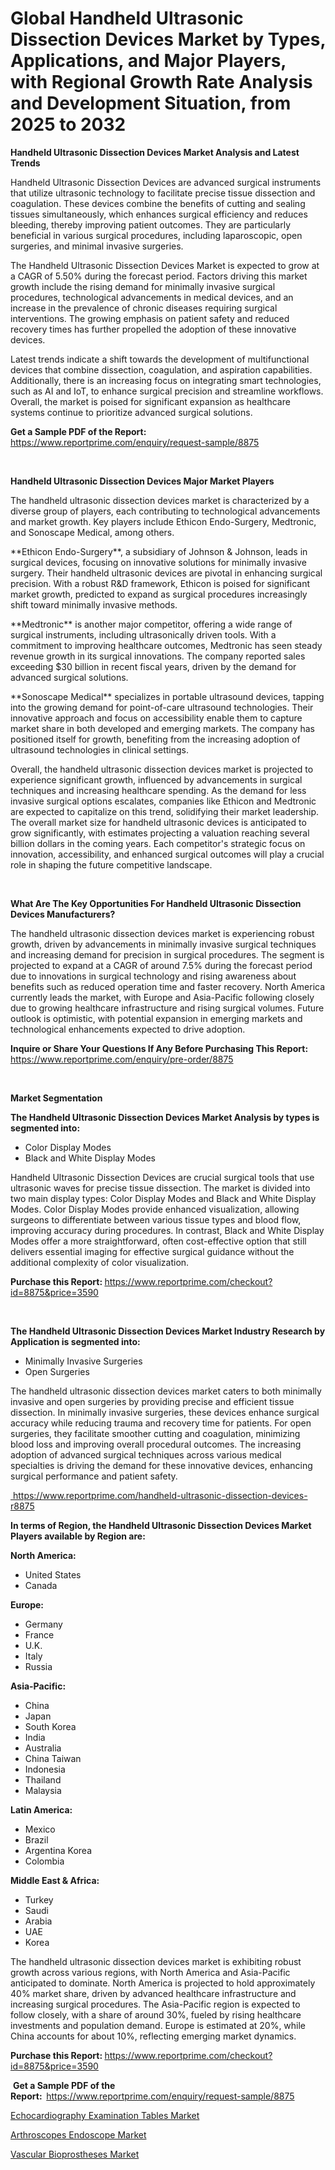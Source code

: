 <p><h1>Global Handheld Ultrasonic Dissection Devices Market by Types, Applications, and Major Players, with Regional Growth Rate Analysis and Development Situation, from 2025 to 2032</h1></p><p><strong>Handheld Ultrasonic Dissection Devices Market Analysis and Latest Trends</strong></p>
<p><p>Handheld Ultrasonic Dissection Devices are advanced surgical instruments that utilize ultrasonic technology to facilitate precise tissue dissection and coagulation. These devices combine the benefits of cutting and sealing tissues simultaneously, which enhances surgical efficiency and reduces bleeding, thereby improving patient outcomes. They are particularly beneficial in various surgical procedures, including laparoscopic, open surgeries, and minimal invasive surgeries.</p><p>The Handheld Ultrasonic Dissection Devices Market is expected to grow at a CAGR of 5.50% during the forecast period. Factors driving this market growth include the rising demand for minimally invasive surgical procedures, technological advancements in medical devices, and an increase in the prevalence of chronic diseases requiring surgical interventions. The growing emphasis on patient safety and reduced recovery times has further propelled the adoption of these innovative devices.</p><p>Latest trends indicate a shift towards the development of multifunctional devices that combine dissection, coagulation, and aspiration capabilities. Additionally, there is an increasing focus on integrating smart technologies, such as AI and IoT, to enhance surgical precision and streamline workflows. Overall, the market is poised for significant expansion as healthcare systems continue to prioritize advanced surgical solutions.</p></p>
<p><strong>Get a Sample PDF of the Report:&nbsp;</strong> <a href="https://www.reportprime.com/enquiry/request-sample/8875?utm_campaign=1103&utm_medium=2&utm_source=Github&utm_content=ia&utm_term=20032025&utm_id=handheld-ultrasonic-dissection-devices">https://www.reportprime.com/enquiry/request-sample/8875</a></p>
<p>&nbsp;</p>
<p><strong>Handheld Ultrasonic Dissection Devices Major Market Players</strong></p>
<p><p>The handheld ultrasonic dissection devices market is characterized by a diverse group of players, each contributing to technological advancements and market growth. Key players include Ethicon Endo-Surgery, Medtronic, and Sonoscape Medical, among others.</p><p>**Ethicon Endo-Surgery**, a subsidiary of Johnson & Johnson, leads in surgical devices, focusing on innovative solutions for minimally invasive surgery. Their handheld ultrasonic devices are pivotal in enhancing surgical precision. With a robust R&D framework, Ethicon is poised for significant market growth, predicted to expand as surgical procedures increasingly shift toward minimally invasive methods.</p><p>**Medtronic** is another major competitor, offering a wide range of surgical instruments, including ultrasonically driven tools. With a commitment to improving healthcare outcomes, Medtronic has seen steady revenue growth in its surgical innovations. The company reported sales exceeding $30 billion in recent fiscal years, driven by the demand for advanced surgical solutions.</p><p>**Sonoscape Medical** specializes in portable ultrasound devices, tapping into the growing demand for point-of-care ultrasound technologies. Their innovative approach and focus on accessibility enable them to capture market share in both developed and emerging markets. The company has positioned itself for growth, benefiting from the increasing adoption of ultrasound technologies in clinical settings.</p><p>Overall, the handheld ultrasonic dissection devices market is projected to experience significant growth, influenced by advancements in surgical techniques and increasing healthcare spending. As the demand for less invasive surgical options escalates, companies like Ethicon and Medtronic are expected to capitalize on this trend, solidifying their market leadership. The overall market size for handheld ultrasonic devices is anticipated to grow significantly, with estimates projecting a valuation reaching several billion dollars in the coming years. Each competitor's strategic focus on innovation, accessibility, and enhanced surgical outcomes will play a crucial role in shaping the future competitive landscape.</p></p>
<p>&nbsp;</p>
<p><strong>What Are The Key Opportunities For Handheld Ultrasonic Dissection Devices Manufacturers?</strong></p>
<p><p>The handheld ultrasonic dissection devices market is experiencing robust growth, driven by advancements in minimally invasive surgical techniques and increasing demand for precision in surgical procedures. The segment is projected to expand at a CAGR of around 7.5% during the forecast period due to innovations in surgical technology and rising awareness about benefits such as reduced operation time and faster recovery. North America currently leads the market, with Europe and Asia-Pacific following closely due to growing healthcare infrastructure and rising surgical volumes. Future outlook is optimistic, with potential expansion in emerging markets and technological enhancements expected to drive adoption.</p></p>
<p><strong>Inquire or Share Your Questions If Any Before Purchasing This Report:</strong> <a href="https://www.reportprime.com/enquiry/pre-order/8875?utm_campaign=1103&utm_medium=2&utm_source=Github&utm_content=ia&utm_term=20032025&utm_id=handheld-ultrasonic-dissection-devices">https://www.reportprime.com/enquiry/pre-order/8875</a></p>
<p>&nbsp;</p>
<p><strong>Market Segmentation</strong></p>
<p><strong>The Handheld Ultrasonic Dissection Devices Market Analysis by types is segmented into:</strong></p>
<p><ul><li>Color Display Modes</li><li>Black and White Display Modes</li></ul></p>
<p><p>Handheld Ultrasonic Dissection Devices are crucial surgical tools that use ultrasonic waves for precise tissue dissection. The market is divided into two main display types: Color Display Modes and Black and White Display Modes. Color Display Modes provide enhanced visualization, allowing surgeons to differentiate between various tissue types and blood flow, improving accuracy during procedures. In contrast, Black and White Display Modes offer a more straightforward, often cost-effective option that still delivers essential imaging for effective surgical guidance without the additional complexity of color visualization.</p></p>
<p><strong>Purchase this Report:&nbsp;</strong><a href="https://www.reportprime.com/checkout?id=8875&price=3590&utm_campaign=1103&utm_medium=2&utm_source=Github&utm_content=ia&utm_term=20032025&utm_id=handheld-ultrasonic-dissection-devices">https://www.reportprime.com/checkout?id=8875&price=3590</a></p>
<p>&nbsp;</p>
<p><strong>The Handheld Ultrasonic Dissection Devices Market Industry Research by Application is segmented into:</strong></p>
<p><ul><li>Minimally Invasive Surgeries</li><li>Open Surgeries</li></ul></p>
<p><p>The handheld ultrasonic dissection devices market caters to both minimally invasive and open surgeries by providing precise and efficient tissue dissection. In minimally invasive surgeries, these devices enhance surgical accuracy while reducing trauma and recovery time for patients. For open surgeries, they facilitate smoother cutting and coagulation, minimizing blood loss and improving overall procedural outcomes. The increasing adoption of advanced surgical techniques across various medical specialties is driving the demand for these innovative devices, enhancing surgical performance and patient safety.</p></p>
<p><a href="https://www.reportprime.com/handheld-ultrasonic-dissection-devices-r8875?utm_campaign=1103&utm_medium=2&utm_source=Github&utm_content=ia&utm_term=20032025&utm_id=handheld-ultrasonic-dissection-devices">&nbsp;https://www.reportprime.com/handheld-ultrasonic-dissection-devices-r8875</a></p>
<p><strong>In terms of Region, the Handheld Ultrasonic Dissection Devices Market Players available by Region are:</strong></p>
<p>
    <p> <strong> North America: </strong>
        <ul>
            <li>United States</li>
            <li>Canada</li>
        </ul>
        </p> 
    <p> <strong> Europe: </strong>
        <ul>
            <li>Germany</li>
            <li>France</li>
            <li>U.K.</li>
            <li>Italy</li>
            <li>Russia</li>
        </ul>
        </p> 
    <p> <strong> Asia-Pacific: </strong>
        <ul>
            <li>China</li>
            <li>Japan</li>
            <li>South Korea</li>
            <li>India</li>
            <li>Australia</li>
            <li>China Taiwan</li>
            <li>Indonesia</li>
            <li>Thailand</li>
            <li>Malaysia</li>
        </ul>
        </p> 
    <p> <strong> Latin America: </strong>
        <ul>
            <li>Mexico</li>
            <li>Brazil</li>
            <li>Argentina Korea</li>
            <li>Colombia</li>
        </ul>
        </p> 
    <p> <strong> Middle East & Africa: </strong>
        <ul>
            <li>Turkey</li>
            <li>Saudi</li>
            <li>Arabia</li>
            <li>UAE</li>
            <li>Korea</li>
        </ul>
    </p>
    </p>
<p><p>The handheld ultrasonic dissection devices market is exhibiting robust growth across various regions, with North America and Asia-Pacific anticipated to dominate. North America is projected to hold approximately 40% market share, driven by advanced healthcare infrastructure and increasing surgical procedures. The Asia-Pacific region is expected to follow closely, with a share of around 30%, fueled by rising healthcare investments and population demand. Europe is estimated at 20%, while China accounts for about 10%, reflecting emerging market dynamics.</p></p>
<p><strong>Purchase this Report: </strong><a href="https://www.reportprime.com/checkout?id=8875&price=3590&utm_campaign=1103&utm_medium=2&utm_source=Github&utm_content=ia&utm_term=20032025&utm_id=handheld-ultrasonic-dissection-devices">https://www.reportprime.com/checkout?id=8875&price=3590</a></p>
<p>&nbsp;<strong>Get a Sample PDF of the Report:&nbsp;&nbsp;</strong><a href="https://www.reportprime.com/enquiry/request-sample/8875?utm_campaign=1103&utm_medium=2&utm_source=Github&utm_content=ia&utm_term=20032025&utm_id=handheld-ultrasonic-dissection-devices">https://www.reportprime.com/enquiry/request-sample/8875</a></p>
<p><strong></strong></p>
<p><p><a href="https://github.com/maikefelanc3/Market-Research-Report-List-1/blob/main/echocardiography-examination-tables-market.md?utm_campaign=1103&utm_medium=2&utm_source=Github&utm_content=ia&utm_term=20032025&utm_id=handheld-ultrasonic-dissection-devices">Echocardiography Examination Tables Market</a></p><p><a href="https://github.com/fahieraudau9/Market-Research-Report-List-1/blob/main/arthroscopes-endoscope-market.md?utm_campaign=1103&utm_medium=2&utm_source=Github&utm_content=ia&utm_term=20032025&utm_id=handheld-ultrasonic-dissection-devices">Arthroscopes Endoscope Market</a></p><p><a href="https://github.com/gdfhhhj/Market-Research-Report-List-7/blob/main/vascular-bioprostheses-market.md?utm_campaign=1103&utm_medium=2&utm_source=Github&utm_content=ia&utm_term=20032025&utm_id=handheld-ultrasonic-dissection-devices">Vascular Bioprostheses Market</a></p></p>